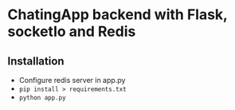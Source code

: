 # ChatingApp backend with Flask, socketIo and Redis

## Installation
- Configure redis server in app.py
- <code>pip install > requirements.txt</code>
- <code>python app.py</code>
